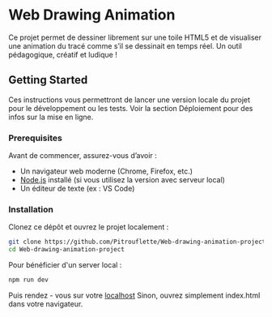 # Web Drawing Animation

Ce projet permet de dessiner librement sur une toile HTML5 et de visualiser une animation du tracé comme s’il se dessinait en temps réel. Un outil pédagogique, créatif et ludique !

## Getting Started

Ces instructions vous permettront de lancer une version locale du projet pour le développement ou les tests. Voir la section Déploiement pour des infos sur la mise en ligne.

### Prerequisites

Avant de commencer, assurez-vous d’avoir :

* Un navigateur web moderne (Chrome, Firefox, etc.)
* [Node.js](https://nodejs.org/) installé (si vous utilisez la version avec serveur local)
* Un éditeur de texte (ex : VS Code)

### Installation

Clonez ce dépôt et ouvrez le projet localement :

```bash
git clone https://github.com/Pitrouflette/Web-drawing-animation-project.git
cd Web-drawing-animation-project
```
Pour bénéficier d'un server local :
```bash
npm run dev
```
Puis rendez - vous sur votre [localhost](http://localhost:3000)
Sinon, ouvrez simplement index.html dans votre navigateur.
